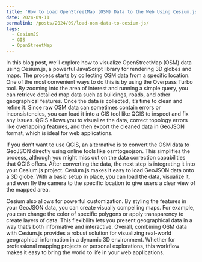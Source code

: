 ```yaml
---
title: 'How to Load OpenStreetMap (OSM) Data to the Web Using Cesium.js'
date: 2024-09-11
permalink: /posts/2024/09/load-osm-data-to-cesium-js/
tags:
  - CesiumJS
  - GIS
  - OpenStreetMap
---
```

In this blog post, we’ll explore how to visualize OpenStreetMap (OSM) data using Cesium.js, a powerful JavaScript library for rendering 3D globes and maps. The process starts by collecting OSM data from a specific location. One of the most convenient ways to do this is by using the Overpass Turbo tool. By zooming into the area of interest and running a simple query, you can retrieve detailed map data such as buildings, roads, and other geographical features. Once the data is collected, it’s time to clean and refine it. Since raw OSM data can sometimes contain errors or inconsistencies, you can load it into a GIS tool like QGIS to inspect and fix any issues. QGIS allows you to visualize the data, correct topology errors like overlapping features, and then export the cleaned data in GeoJSON format, which is ideal for web applications.

If you don’t want to use QGIS, an alternative is to convert the OSM data to GeoJSON directly using online tools like osmtogeojson. This simplifies the process, although you might miss out on the data correction capabilities that QGIS offers. After converting the data, the next step is integrating it into your Cesium.js project. Cesium.js makes it easy to load GeoJSON data onto a 3D globe. With a basic setup in place, you can load the data, visualize it, and even fly the camera to the specific location to give users a clear view of the mapped area. 

Cesium also allows for powerful customization. By styling the features in your GeoJSON data, you can create visually compelling maps. For example, you can change the color of specific polygons or apply transparency to create layers of data. This flexibility lets you present geographical data in a way that’s both informative and interactive. Overall, combining OSM data with Cesium.js provides a robust solution for visualizing real-world geographical information in a dynamic 3D environment. Whether for professional mapping projects or personal explorations, this workflow makes it easy to bring the world to life in your web applications.